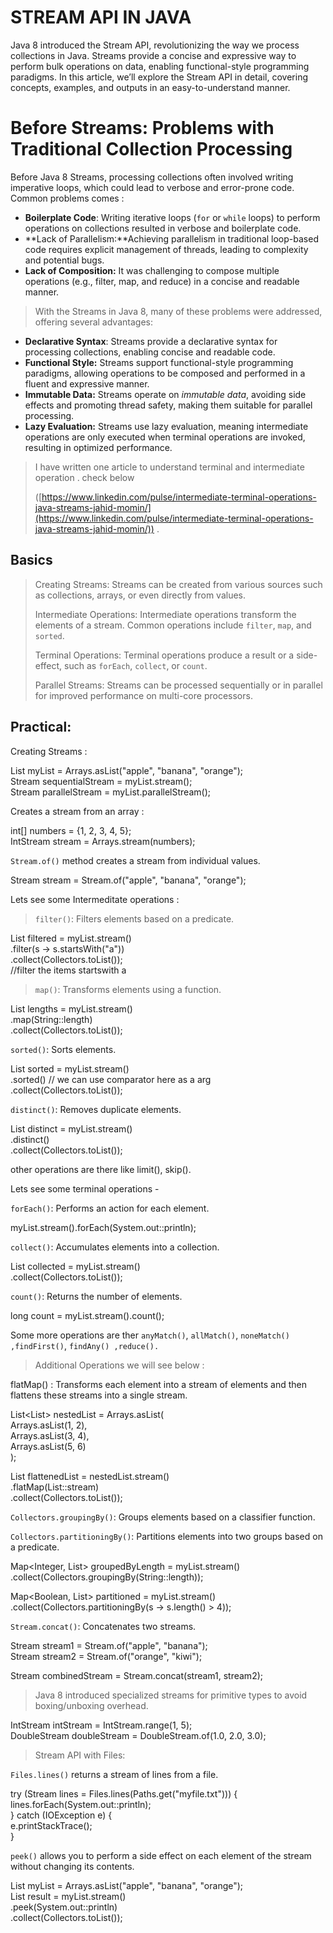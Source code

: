 
# STREAM API IN JAVA



Java 8 introduced the Stream API, revolutionizing the way we process collections in Java. Streams provide a concise and expressive way to perform bulk operations on data, enabling functional-style programming paradigms. In this article, we’ll explore the Stream API in detail, covering concepts, examples, and outputs in an easy-to-understand manner.

# Before Streams: Problems with Traditional Collection Processing

Before Java 8 Streams, processing collections often involved writing imperative loops, which could lead to verbose and error-prone code. Common problems comes :

-   **Boilerplate Code**: Writing iterative loops (`for`  or  `while`  loops) to perform operations on collections resulted in  verbose and boilerplate code.
-   **Lack of Parallelism:**Achieving parallelism in traditional loop-based code requires explicit management of threads, leading to complexity and potential bugs.
-   **Lack of Composition:**  It was challenging to compose multiple operations (e.g., filter, map, and reduce) in a concise and readable manner.

> With the Streams in Java 8, many of these problems were addressed, offering several advantages:

-   **Declarative Syntax**: Streams provide a declarative syntax for processing collections, enabling concise and readable code.
-   **Functional Style:**  Streams support functional-style programming paradigms, allowing operations to be composed and performed in a fluent and expressive manner.
-   **Immutable Data:**  Streams operate on  _immutable data_, avoiding side effects and promoting thread safety, making them suitable for parallel processing.
-   **Lazy Evaluation:**  Streams use lazy evaluation, meaning intermediate operations are only executed when terminal operations are invoked, resulting in optimized performance.

> I have written one article to understand terminal and intermediate operation . check below
> 
> ([https://www.linkedin.com/pulse/intermediate-terminal-operations-java-streams-jahid-momin/](https://www.linkedin.com/pulse/intermediate-terminal-operations-java-streams-jahid-momin/)) .

## Basics

> Creating Streams: Streams can be created from various sources such as collections, arrays, or even directly from values.
> 
> Intermediate Operations: Intermediate operations transform the elements of a stream. Common operations include  `filter`,  `map`, and  `sorted`.
> 
> Terminal Operations: Terminal operations produce a result or a side-effect, such as  `forEach`,  `collect`, or  `count`.
> 
> Parallel Streams: Streams can be processed sequentially or in parallel for improved performance on multi-core processors.

## Practical:

Creating Streams :

List<String> myList = Arrays.asList("apple", "banana", "orange");  
Stream<String> sequentialStream = myList.stream();  
Stream<String> parallelStream = myList.parallelStream();

Creates a stream from an array :

int[] numbers = {1, 2, 3, 4, 5};  
IntStream stream = Arrays.stream(numbers);

`Stream.of()`  method creates a stream from individual values.

Stream<String> stream = Stream.of("apple", "banana", "orange");

Lets see some Intermeditate operations :

> `filter()`: Filters elements based on a predicate.

  
List<String> filtered = myList.stream()  
                              .filter(s -> s.startsWith("a"))  
                              .collect(Collectors.toList());  
//filter the items startswith a

> `map()`: Transforms elements using a function.

List<Integer> lengths = myList.stream()  
                              .map(String::length)  
                              .collect(Collectors.toList());

`sorted()`: Sorts elements.

List<String> sorted = myList.stream()  
                            .sorted() // we can use comparator here as a arg  
                            .collect(Collectors.toList());

`distinct()`: Removes duplicate elements.

List<String> distinct = myList.stream()  
                              .distinct()  
                              .collect(Collectors.toList());

other operations are there like limit(), skip().

Lets see some terminal operations -

`forEach()`: Performs an action for each element.

myList.stream().forEach(System.out::println);

`collect()`: Accumulates elements into a collection.

List<String> collected = myList.stream()  
                               .collect(Collectors.toList());

`count()`: Returns the number of elements.

long count = myList.stream().count();

Some more operations are ther  `anyMatch()`,  `allMatch()`,  `noneMatch() ,findFirst()`,  `findAny() ,reduce().`

> Additional Operations we will see below :

flatMap() : Transforms each element into a stream of elements and then flattens these streams into a single stream.

List<List<Integer>> nestedList = Arrays.asList(  
    Arrays.asList(1, 2),  
    Arrays.asList(3, 4),  
    Arrays.asList(5, 6)  
);  
  
List<Integer> flattenedList = nestedList.stream()  
                                        .flatMap(List::stream)  
                                        .collect(Collectors.toList());

`Collectors.groupingBy()`: Groups elements based on a classifier function.

`Collectors.partitioningBy()`: Partitions elements into two groups based on a predicate.

Map<Integer, List<String>> groupedByLength = myList.stream()  
                                                   .collect(Collectors.groupingBy(String::length));  
  
Map<Boolean, List<String>> partitioned = myList.stream()  
                                              .collect(Collectors.partitioningBy(s -> s.length() > 4));

`Stream.concat()`: Concatenates two streams.

Stream<String> stream1 = Stream.of("apple", "banana");  
Stream<String> stream2 = Stream.of("orange", "kiwi");  
  
Stream<String> combinedStream = Stream.concat(stream1, stream2);

> Java 8 introduced specialized streams for primitive types to avoid boxing/unboxing overhead.

IntStream intStream = IntStream.range(1, 5);  
DoubleStream doubleStream = DoubleStream.of(1.0, 2.0, 3.0);

> Stream API with Files:

`Files.lines()`  returns a stream of lines from a file.

try (Stream<String> lines = Files.lines(Paths.get("myfile.txt"))) {  
    lines.forEach(System.out::println);  
} catch (IOException e) {  
    e.printStackTrace();  
}

`peek()`  allows you to perform a side effect on each element of the stream without changing its contents.

List<String> myList = Arrays.asList("apple", "banana", "orange");  
List<String> result = myList.stream()  
                           .peek(System.out::println)  
                           .collect(Collectors.toList());
